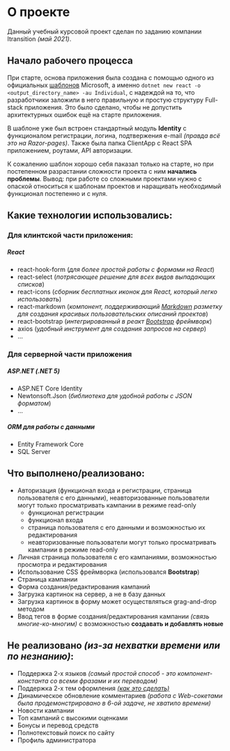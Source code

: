 # О проекте

Данный учебный курсовой проект сделан по заданию компании Itransition *(май 2021)*. 

## Начало рабочего процесса
При старте, основа приложения была создана с помощью одного из официальных [шаблонов](https://docs.microsoft.com/en-us/aspnet/core/security/authentication/identity-api-authorization?view=aspnetcore-5.0) Microsoft, а именно `dotnet new react -o <output_directory_name> -au Individual`, с надеждой на то, что разработчики заложили в него правильную и простую структуру Full-stack приложения. Это было сделано, чтобы не допустить архитектурных ошибок ещё на старте приложения.

В шаблоне уже был встроен стандартный модуль **Identity** с функционалом регистрации, логина, подтвержения e-mail *(правда всё это на Razor-pages)*. Также была папка ClientApp с React SPA приложением, роутами, API авторизации.

К сожалению шаблон хорошо себя паказал только на старте, но при постепенном разрастании сложности проекта с ним **начались проблемы**.
Вывод: при работе со сложными проектами нужно с опаской относиться к шаблонам проектов и наращивать необходимый функционал постепенно и с нуля.

## Какие технологии использовались:
### Для клинтской части приложения:
##### React
- react-hook-form (*для более простой работы с формами на React*)
- react-select (*потрясающее решение для всех видов выпадающих списков*)
- react-icons (*сборник бесплатных иконок для React, который легко использовать*)
- react-markdown (*компонент, поддерживающий [Markdown](https://www.markdownguide.org/basic-syntax/) разметку для создания красивых пользовательских описаний проектов*)
- react-bootstrap (*интегрированный в реакт [Bootstrap](https://bootstrap-4.ru/) фреймворк*)
- axios (*удобный инструмент для создания запросов на сервер*)
- ...

### Для серверной части приложения
##### ASP.NET (.NET 5)
- ASP.NET Core Identity
- Newtonsoft.Json (*библиотека для удобной работы с JSON форматом*)
- ...
##### ORM для работы с данными
- Entity Framework Core
- SQL Server
## Что выполнено/реализовано:
- Авторизация (функционал входа и регистрации, страница пользователя с его данными), неавторизованные пользователи могут только просматривать кампании в режиме read-only
	- функционал регистрации
	- функционал входа
	- страница пользователя с его данными и возможностью их редактирования
	- неавторизованные пользователи могут только просматривать кампании в режиме read-only
- Личная страница пользователя с его кампаниями, возможностью просмотра и редактирования
- Использование CSS фреймворка (использовался **Bootstrap**)
- Страница кампании
- Форма создания/редактирования кампаний
- Загрузка картинок на сервер, а не в базу данных
- Загрузка картинок в форму может осуществляться grag-and-drop методом
- Ввод тегов в форме создания/редактирования кампании *(связь многие-ко-многим)* с возможностью **создавать и добавлять новые**


## Не реализовано *(из-за нехватки времени или по незнанию)*:
- Поддержка 2-х языков *(самый простой способ - это компонент-константа со всеми фразами и их переводом)*
- Поддержка 2-х тем оформления [*(как это сделать)*](https://www.npmjs.com/package/react-css-theme-switcher)
- Динамическое обновление комментариев *(работа с Web-сокетами была продемонстрировано в 6-ой задаче, не хватило времени)*
- Новости кампании
- Топ кампаний с высокими оценками
- Бонусы и перевод средств
- Полнотекстовый поиск по сайту
- Профиль администратора



